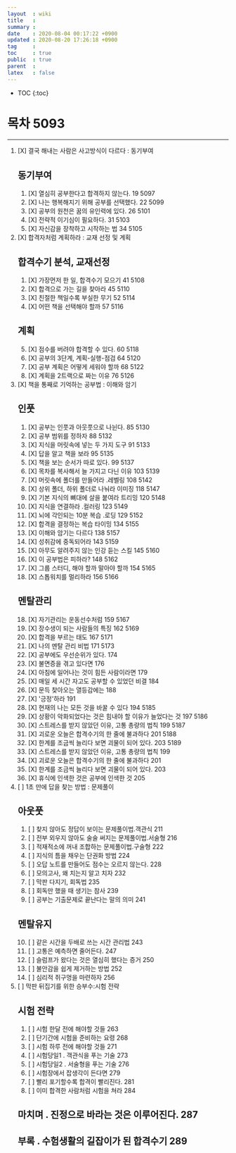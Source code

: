 ```yaml
---
layout  : wiki
title   : 
summary : 
date    : 2020-08-04 00:17:22 +0900
updated : 2020-08-20 17:26:18 +0900
tag     : 
toc     : true
public  : true
parent  : 
latex   : false
---
```

* TOC
{:toc}

# 목차 5093
------

1. [X] 결국 해내는 사람은 사고방식이 다르다 : 동기부여
	## 동기부여
    1. [X] 열심히 공부한다고 합격하지 않는다. 19 5097
	2. [X] 나는 행복해지기 위해 공부를 선택했다.  22 5099
	3. [X] 공부의 원천은 꿈의 유인력에 있다.  26 5101
	4. [X] 전략적 이기심이 필요하다.   31 5103
	5. [X] 자신감을 장착하고 시작하는 법  34 5105
2. [X] 합격자처럼 계획하라 : 교재 선정 및 계획
    ## 합격수기 분석, 교재선정
	1. [X] 가장먼저 한 일, 합격수기 모으기  41 5108
	2. [X] 합격으로 가는 길을 찾아라  45 5110
	3. [X] 친절한 책일수록 부실한 무기  52 5114
	4. [X] 어떤 책을 선택해야 할까  57 5116
	## 계획
	5. [X] 점수를 버려야 합격할 수 있다. 60 5118
	6. [X] 공부의 3단계, 계획-실행-점검  64 5120
	7. [X] 공부 계획은 어떻게 세워야 할까  68 5122
	8. [X] 계획을 2트랙으로 짜는 이유  76 5126
3. [X] 책을 통째로 기억하는 공부법 : 이해와 암기
    ## 인풋
	1. [X] 공부는 인풋과 아웃풋으로 나뉜다.  85 5130
	2. [X] 공부 범위를 정하자  88 5132
	3. [X] 지식을 머릿속에 넣는 두 가지 도구  91 5133
	4. [X] 답을 알고 책을 보라  95 5135
	5. [X] 책을 보는 순서가 따로 있다.  99 5137
	6. [X] 목차를 복사해서 늘 가지고 다닌 이유  103 5139
	7. [X] 머릿속에 폴더를 만들어라 .레벨링  108 5142
	8. [X] 상위 폴더, 하위 폴더로 나눠라 이미징  118 5147
	9. [X] 기본 지식의 뼈대에 살을 붙여라  트리밍  120 5148
	10. [X] 지식을 연결하라 .컬러링 123 5149
	11. [X] 뇌에 각인되는 10분 복습  .로딩 129 5152
	12. [X] 합격을 결정하는 복습 타이밍  134 5155
	13. [X] 이해와 암기는 다르다  138 5157
	14. [X] 성취감에 중독되어라  143 5159
	15. [X] 아무도 알려주지 않는 인강 듣는 스킬  145 5160
	16. [X] 이 공부법은 피하라? 148  5162
	17. [X] 그룹 스터디, 해야 할까 말아야 할까  154 5165
	18. [X] 스톱워치를 멀리하라  156 5166
	## 멘탈관리
	18. [X] 자기관리는 운동선수처럼  159 5167
	19. [X] 장수생이 되는 사람들의 특징  162 5169
	20. [X] 합격을 부르는 태도  167 5171
	21. [X] 나의 멘탈 관리 비법  171 5173 
	22. [X] 공부에도 우선순위가 있다.  174
	23. [X] 불면증을 겪고 있다면 176
	24. [X] 아침에 일어나는 것이 힘든 사람이라면  179
	25. [X] 매일 세 시간 자고도 공부할 수 있었던 비결  184
	26. [X] 문득 찾아오는 열등감에는  188
	27. [X] '긍정'하라  191
	28. [X] 현재의 나는 모든 것을 바꿀 수 있다  194  5185
    29. [X] 상황이 악화되었다는 것은 힘내야 할 이유가 늘었다는 것  197  5186
    30. [X] 스트레스를 받지 않았던 이유, 고통 총량의 법칙  199 5187
    31. [X] 괴로운 오늘은 합격수기의 한 줄에 불과하다   201 5188
    32. [X] 한계를 조금씩 늘리다 보면 괴물이 되어 있다.  203 5189
	33. [X] 스트레스를 받지 않았던 이유, 고통 총량의 법칙  199
	34. [X] 괴로운 오늘은 합격수기의 한 줄에 불과하다   201
	35. [X] 한계를 조금씩 늘리다 보면 괴물이 되어 있다.  203
	36. [X] 휴식에 인색한 것은 공부에 인색한 것  205
4. [ ] 1초 만에 답을 찾는 방법 : 문제풀이
	## 아웃풋
	1. [ ] 찾지 않아도 정답이 보이는 문제풀이법.객관식 211
	2. [ ] 전부 외우지 않아도 술술 써지는 문제풀이법.서술형  216
	3. [ ] 적재적소에 꺼내 조합하는 문제풀이법.구술형  222
	4. [ ] 지식의 틈을 채우는 단권화 방법  224
	5. [ ] 오답 노트를 만들어도 점수는 오르지 않는다.  228
	6. [ ] 모의고사, 왜 치는지 알고 치자  232
	7. [ ] 막판 다지기, 회독법  235
	8. [ ] 회독만 했을 때 생기는 참사  239
	9. [ ] 공부는 기출문제로 끝난다는 말의 의미  241
	## 멘탈유지 
	10. [ ] 같은 시간을 두배로 쓰는 시간 관리법  243
	11. [ ] 고통은 예측하면 줄어든다.  247
	12. [ ] 슬럼프가 왔다는 것은 열심히 했다는 증거  250
	13. [ ] 불안감을 쉽게 제거하는 방법  252
	14. [ ] 심리적 쥐구멍을 마련하자  256
5. [ ] 막판 뒤집기를 위한 승부수:시험 전략
	## 시험 전략
	1. [ ] 시험 한달 전에 해야할 것들  263
	2. [ ] 단기간에 시험을 준비하는 요령  268
	3. [ ] 시험 하루 전에 해야할 것들  271
	4. [ ] 시험당일1 . 객관식을 푸는 기술  273
	5. [ ] 시험당일2 . 서술형을 푸는 기술  276
	6. [ ] 시험장에서 잡생각이 든다면  279
	7. [ ] 빨리 포기할수록 합격이 빨리진다.  281
	8. [ ] 이미 합격한 사람처럼 시험을 쳐라  284
	## 마치며 . 진정으로 바라는 것은 이루어진다.  287
	## 부록 . 수험생활의 길잡이가 된 합격수기  289
